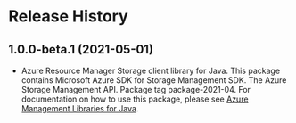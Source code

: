 # Release History

## 1.0.0-beta.1 (2021-05-01)

- Azure Resource Manager Storage client library for Java. This package contains Microsoft Azure SDK for Storage Management SDK. The Azure Storage Management API. Package tag package-2021-04. For documentation on how to use this package, please see [Azure Management Libraries for Java](https://aka.ms/azsdk/java/mgmt).
